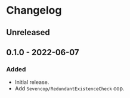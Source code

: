 # Changelog

## Unreleased

## 0.1.0 - 2022-06-07

### Added

- Initial release.
- Add `Sevencop/RedundantExistenceCheck` cop.
